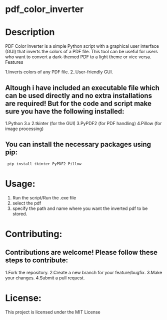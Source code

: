 # pdf_color_inverter

# Description

PDF Color Inverter is a simple Python script with a graphical user interface (GUI) that inverts the colors of a PDF file. This tool can be useful for users who want to convert a dark-themed PDF to a light theme or vice versa.
Features

 1.Inverts colors of any PDF file.
 2..User-friendly GUI.
    
## Altough i have included an executable file which can be used directly and no extra installations are required! But for the code and script make sure you have the following installed:

 1.Python 3.x
 2.tkinter (for the GUI)
 3.PyPDF2 (for PDF handling)
 4.Pillow (for image processing)

 ## You can install the necessary packages using pip:
   ```
    pip install tkinter PyPDF2 Pillow
   ```
  # Usage:
  
 1. Run the script/Run the .exe file
 2. select the pdf
 3. specify the path and name where you want the inverted pdf to be stored.
  
  # Contributing:

  ## Contributions are welcome! Please follow these steps to contribute:

   1.Fork the repository.
   2.Create a new branch for your feature/bugfix.
   3.Make your changes.
   4.Submit a pull request.
    
  # License:

   This project is licensed under the MIT License






    
